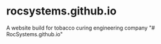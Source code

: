 # rocsystems.github.io

A website build for tobacco curing engineering company
"# RocSystems.github.io" 
